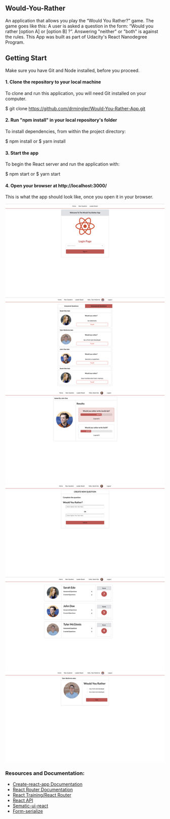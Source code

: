 ## Would-You-Rather
An application that allows you play the  “Would You Rather?” game. The game goes like this: A user is asked a question in the form: “Would you rather [option A] or [option B] ?”. Answering "neither" or "both" is against the rules. This App was built as part of Udacity's React Nanodegree Program.

## Getting Start
Make sure you have Git and Node installed, before you proceed.

#### 1. Clone the repository to your local machine
To clone and run this application, you will need Git installed on your computer.

$ git clone https://github.com/drmingler/Would-You-Rather-App.git

#### 2. Run "npm install" in your local repository's folder
To install dependencies, from within the project directory:

$ npm install or $ yarn install

#### 3. Start the app
To begin the React server and run the application with:

$ npm start or $ yarn start

#### 4. Open your browser at http://localhost:3000/
This is what the app should look like, once you open it in your browser.

![alt text](https://github.com/drmingler/Would-You-Rather-App/blob/master/public/view1.png "View1")
![alt text](https://github.com/drmingler/Would-You-Rather-App/blob/master/public/view2.png "View2")
![alt text](https://github.com/drmingler/Would-You-Rather-App/blob/master/public/view3.png "View3")
![alt text](https://github.com/drmingler/Would-You-Rather-App/blob/master/public/view4.png "View4")
![alt text](https://github.com/drmingler/Would-You-Rather-App/blob/master/public/view5.png "View5")
![alt text](https://github.com/drmingler/Would-You-Rather-App/blob/master/public/view6.png "View6")

### Resources and Documentation:
* [Create-react-app Documentation](https://github.com/facebook/create-react-app)
* [React Router Documentation](http://knowbody.github.io/react-router-docs/)
* [React Training/React Router](https://reacttraining.com/react-router/web/api/BrowserRouter)
* [React API](https://reactjs.org/docs/react-api.html)
* [Sematic-ui-react](https://semantic-ui.com/)
* [Form-serialize](https://www.npmjs.com/package/form-serialize)

